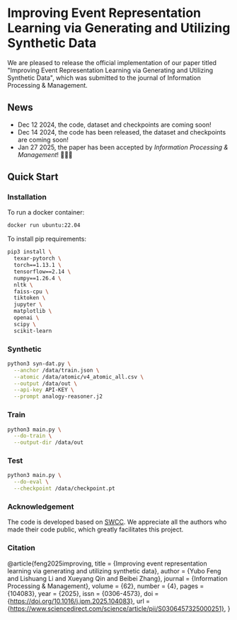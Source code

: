 
# Improving Event Representation Learning via Generating and Utilizing Synthetic Data

We are pleased to release the official implementation of our paper titled "Improving Event Representation Learning via Generating and Utilizing Synthetic Data", which was submitted to the journal of Information Processing & Management.

## News

- Dec 12 2024, the code, dataset and checkpoints are coming soon!
- Dec 14 2024, the code has been released, the dataset and checkpoints are coming soon!
- Jan 27 2025, the paper has been accepted by *Information Processing & Management*! 🎉🎉🎉

## Quick Start

### Installation

To run a docker container:

```bash
docker run ubuntu:22.04
```

To install pip requirements:

```bash
pip3 install \
  texar-pytorch \
  torch==1.13.1 \
  tensorflow==2.14 \
  numpy==1.26.4 \
  nltk \
  faiss-cpu \
  tiktoken \
  jupyter \
  matplotlib \
  openai \
  scipy \
  scikit-learn
```

### Synthetic

```bash
python3 syn-dat.py \
  --anchor /data/train.json \
  --atomic /data/atomic/v4_atomic_all.csv \
  --output /data/out \
  --api-key API-KEY \
  --prompt analogy-reasoner.j2
```

### Train

```bash
python3 main.py \
  --do-train \
  --output-dir /data/out
```

### Test

```bash
python3 main.py \
  --do-eval \
  --checkpoint /data/checkpoint.pt
```

### Acknowledgement

The code is developed based on [SWCC](https://github.com/imgaojun/SWCC4Event). We appreciate all the authors who made their code public, which greatly facilitates this project.

### Citation

@article{feng2025improving,
  title = {Improving event representation learning via generating and utilizing synthetic data},
  author = {Yubo Feng and Lishuang Li and Xueyang Qin and Beibei Zhang},
  journal = {Information Processing & Management},
  volume = {62},
  number = {4},
  pages = {104083},
  year = {2025},
  issn = {0306-4573},
  doi = {https://doi.org/10.1016/j.ipm.2025.104083},
  url = {https://www.sciencedirect.com/science/article/pii/S0306457325000251},
}
